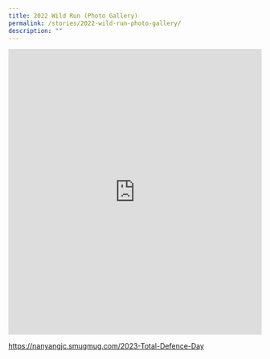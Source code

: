 ```yaml
---
title: 2022 Wild Run (Photo Gallery)
permalink: /stories/2022-wild-run-photo-gallery/
description: ""
---
```

<iframe allowfullscreen="true" height="569" width="100%" frameborder="0" src="https://docs.google.com/presentation/d/e/2PACX-1vQ5DMMMkaAhhHJJHwPBjc4VzZ5FpIThtACLK2MVFevo2cIbCPP3Hn_nFmfG62gjd_VKNS0S9bOodhGc/embed?start=false&amp;loop=false&amp;delayms=3000"></iframe>

https://nanyangjc.smugmug.com/2023-Total-Defence-Day